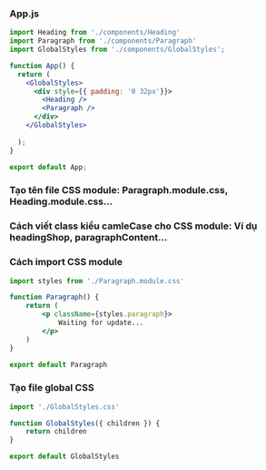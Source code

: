 ### App.js
``` jsx
import Heading from './components/Heading'
import Paragraph from './components/Paragraph'
import GlobalStyles from './components/GlobalStyles';

function App() {
  return (
    <GlobalStyles>
      <div style={{ padding: '0 32px'}}>
        <Heading />
        <Paragraph />
      </div>
    </GlobalStyles>
    
  );
}

export default App;
```

### Tạo tên file CSS module: Paragraph.module.css, Heading.module.css...


### Cách viết class kiểu camleCase cho CSS module: Ví dụ headingShop, paragraphContent...

### Cách import CSS module

``` jsx
import styles from './Paragraph.module.css'

function Paragraph() {
    return (
        <p className={styles.paragraph}>
            Waiting for update...
        </p>
    )
}

export default Paragraph

```

### Tạo file global CSS

``` jsx
import './GlobalStyles.css'

function GlobalStyles({ children }) {
    return children
}

export default GlobalStyles
```


